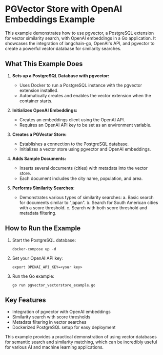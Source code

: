 # PGVector Store with OpenAI Embeddings Example

This example demonstrates how to use pgvector, a PostgreSQL extension for vector similarity search, with OpenAI embeddings in a Go application. It showcases the integration of langchain-go, OpenAI's API, and pgvector to create a powerful vector database for similarity searches.

## What This Example Does

1. **Sets up a PostgreSQL Database with pgvector:**
   - Uses Docker to run a PostgreSQL instance with the pgvector extension installed.
   - Automatically creates and enables the vector extension when the container starts.

2. **Initializes OpenAI Embeddings:**
   - Creates an embeddings client using the OpenAI API.
   - Requires an OpenAI API key to be set as an environment variable.

3. **Creates a PGVector Store:**
   - Establishes a connection to the PostgreSQL database.
   - Initializes a vector store using pgvector and OpenAI embeddings.

4. **Adds Sample Documents:**
   - Inserts several documents (cities) with metadata into the vector store.
   - Each document includes the city name, population, and area.

5. **Performs Similarity Searches:**
   - Demonstrates various types of similarity searches:
     a. Basic search for documents similar to "japan".
     b. Search for South American cities with a score threshold.
     c. Search with both score threshold and metadata filtering.

## How to Run the Example

1. Start the PostgreSQL database:
   ```
   docker-compose up -d
   ```

2. Set your OpenAI API key:
   ```
   export OPENAI_API_KEY=<your key>
   ```

3. Run the Go example:
   ```
   go run pgvector_vectorstore_example.go
   ```

## Key Features

- Integration of pgvector with OpenAI embeddings
- Similarity search with score thresholds
- Metadata filtering in vector searches
- Dockerized PostgreSQL setup for easy deployment

This example provides a practical demonstration of using vector databases for semantic search and similarity matching, which can be incredibly useful for various AI and machine learning applications.
